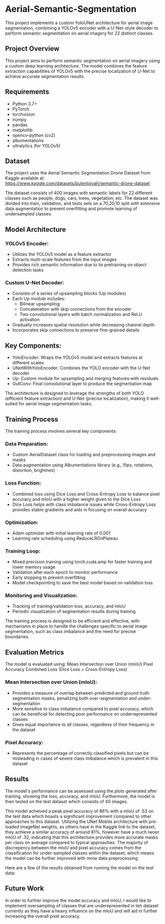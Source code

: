 # Aerial-Semantic-Segmentation

This project implements a custom YoloUNet architecture for aerial image segmentation, combining a YOLOv5 encoder with a U-Net-style decoder to perform semantic segmentation on aerial imagery for 22 distinct classes.

## Project Overview

This project aims to perform semantic segmentation on aerial imagery using a custom deep learning architecture. The model combines the feature extraction capabilities of YOLOv5 with the precise localization of U-Net to achieve accurate segmentation results.

## Requirements

- Python 3.7+
- PyTorch
- torchvision
- numpy
- pandas
- matplotlib
- opencv-python (cv2)
- albumentations
- ultralytics (for YOLOv5)

## Dataset
The project uses the Aerial Semantic Segmentation Drone Dataset from Kaggle available at:
https://www.kaggle.com/datasets/bulentsiyah/semantic-drone-dataset

The dataset consists of 400 images with semantic labels for 22 different classes such as people, dogs, cars, trees, vegetation, etc.
The dataset was divided into train, validation, and tests sets on a 70,20,10 split with extensive data augmentation to prevent overfitting and promote learning of undersampled classes.


## Model Architecture
### YOLOv5 Encoder:
- Utilizes the YOLOv5 model as a feature extractor
- Extracts multi-scale features from the input images
- Provides rich semantic information due to its pretraining on object detection tasks

### Custom U-Net Decoder:
- Consists of a series of upsampling blocks (Up modules)
- Each Up module includes:
    - Bilinear upsampling
    - Concatenation with skip connections from the encoder
    - Two convolutional layers with batch normalization and ReLU activation
- Gradually increases spatial resolution while decreasing channel depth
- Incorporates skip connections to preserve fine-grained details

## Key Components:
- YoloEncoder: Wraps the YOLOv5 model and extracts features at different scales
- UNetWithYoloEncoder: Combines the YOLO encoder with the U-Net decoder
- Up: Custom module for upsampling and merging features with residuals
- OutConv: Final convolutional layer to produce the segmentation map

The architecture is designed to leverage the strengths of both YOLO (efficient feature extraction) and U-Net (precise localization), making it well-suited for aerial image segmentation tasks.

## Training Process
The training process involves several key components:

### Data Preparation:
- Custom AerialDataset class for loading and preprocessing images and masks
- Data augmentation using Albumentations library (e.g., flips, rotations, distortion, brightnes)

### Loss Function:
- Combined loss using Dice Loss and Cross-Entropy Loss to balance pixel accuracy and mIoU with a higher weight given to the Dice Loss 
- Dice Loss helps with class imbalance issues while Cross-Entropy Loss provides stable gradients and aids in focusing on overall accuracy

### Optimization:
- Adam optimizer with initial learning rate of 0.001
- Learning rate scheduling using ReduceLROnPlateau

### Training Loop:
- Mixed precision training using torch.cuda.amp for faster training and lower memory usage
- Validation after each epoch to monitor performance
- Early stopping to prevent overfitting
- Model checkpointing to save the best model based on validation loss

### Monitoring and Visualization:
- Tracking of training/validation loss, accuracy, and mIoU
- Periodic visualization of segmentation results during training

The training process is designed to be efficient and effective, with mechanisms in place to handle the challenges specific to aerial image segmentation, such as class imbalance and the need for precise boundaries.

## Evaluation Metrics
The model is evaluated using:
    Mean Intersection over Union (mIoU)
    Pixel Accuracy
    Combined Loss (Dice Loss + Cross-Entropy Loss)

### Mean Intersection over Union (mIoU):
- Provides a measure of overlap between predicted and ground truth segmentation masks, penalizing both over-segmentation and under-segmentation
- More sensitive to class imbalance compared to pixel accuracy, which can be beneficial for detecting poor performance on underrepresented classes
- Gives equal importance to all classes, regardless of their frequency in the dataset

### Pixel Accuracy:
- Represents the percentage of correctly classified pixels but can be misleading in cases of severe class imbalance which is prevalent in this dataset   
    
## Results
The model's performance can be assessed using the plots generated after training, showing the loss, accuracy, and mIoU. Furthermore, the model is then tested on the test dataset which consists of 40 images.

This model acheived a peak pixel accuracy of 86% with a mIoU of .53 on the test data which boasts a significant improvement compared to other approaches to this dataset. Utilizing the UNet Mobile architecture with pre-loaded ImageNet weights, as others have in the Kaggle link to the dataset, they achieve a similar accuracy of around 81%, however have a much lwoer mIoU of .32, indicating that this architecture provides more accurate masks per class on average compared to typical approaches. The majority of discrepency between the mIoU and pixel accuracy comes from the classification for under-sampled classes within the dataset, which means the model can be further improved with mroe data preprocessing.

Here are a few of the results obtained from running the model on the test data:


## Future Work
In order to further improve the model accuracy and mIoU, I would like to implement oversampling of classes that are underepresented in teh dataset currently as they have a heavy influence on the mIoU and will aid in further increasing the overall pixel accuracy.
